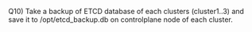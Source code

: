 Q10) Take a backup of ETCD database of each clusters (cluster1..3) and save it to /opt/etcd_backup.db on controlplane node of each cluster.

